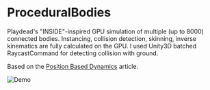 # ProceduralBodies
Playdead's "INSIDE"-inspired GPU simulation of multiple (up to 8000) connected bodies. Instancing, collision detection, skinning, inverse kinematics are fully calculated on the GPU. I used Unity3D batched RaycastCommand for detecting collision with ground.

Based on the [Position Based Dynamics](https://matthias-research.github.io/pages/publications/posBasedDyn.pdf) article.

![Demo](https://github.com/drzhn/ProceduralBodies/blob/master/demo.gif?raw=true)
